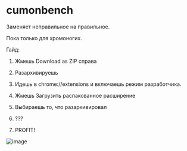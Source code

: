 # cumonbench
Заменяет неправильное на правильное.

Пока только для хромоногих.

Гайд:

1) Жмешь Download as ZIP справа

2) Разархивируешь

3) Идешь в chrome://extensions и включаешь режим разработчика.

4) Жмешь Загрузить распакованное расширение

5) Выбираешь то, что разархивировал

6) ???

7) PROFIT!

![image](https://i.imgur.com/vV8WeMS.png)

